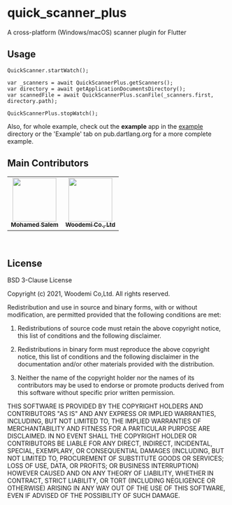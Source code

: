 # quick_scanner_plus

A cross-platform (Windows/macOS) scanner plugin for Flutter

## Usage

```
QuickScanner.startWatch();

var _scanners = await QuickScannerPlus.getScanners();
var directory = await getApplicationDocumentsDirectory();
var scannedFile = await QuickScannerPlus.scanFile(_scanners.first, directory.path);

QuickScannerPlus.stopWatch();
```

Also, for whole example, check out the **example** app in the [example](https://github.com/bousalem98/quick_scanners_plus/tree/main/example) directory or the 'Example' tab on pub.dartlang.org for a more complete example.

## Main Contributors

<table>
  <tr>
    <td align="center"><a href="https://github.com/bousalem98"><img src="https://avatars.githubusercontent.com/u/61710794?v=4" width="100px;" alt=""/><br /><sub><b>Mohamed Salem</b></sub></a></td>
    <td align="center"><a href="https://github.com/woodemi"><img src="https://avatars.githubusercontent.com/u/41625567?s=200&v=4" width="100px;" alt=""/><br /><sub><b>Woodemi Co., Ltd</b></sub></a></td>
  </tr>
</table>
<br/>

## License
BSD 3-Clause License

Copyright (c) 2021, Woodemi Co,Ltd.
All rights reserved.

Redistribution and use in source and binary forms, with or without
modification, are permitted provided that the following conditions are met:

1. Redistributions of source code must retain the above copyright notice, this
   list of conditions and the following disclaimer.

2. Redistributions in binary form must reproduce the above copyright notice,
   this list of conditions and the following disclaimer in the documentation
   and/or other materials provided with the distribution.

3. Neither the name of the copyright holder nor the names of its
   contributors may be used to endorse or promote products derived from
   this software without specific prior written permission.

THIS SOFTWARE IS PROVIDED BY THE COPYRIGHT HOLDERS AND CONTRIBUTORS "AS IS"
AND ANY EXPRESS OR IMPLIED WARRANTIES, INCLUDING, BUT NOT LIMITED TO, THE
IMPLIED WARRANTIES OF MERCHANTABILITY AND FITNESS FOR A PARTICULAR PURPOSE ARE
DISCLAIMED. IN NO EVENT SHALL THE COPYRIGHT HOLDER OR CONTRIBUTORS BE LIABLE
FOR ANY DIRECT, INDIRECT, INCIDENTAL, SPECIAL, EXEMPLARY, OR CONSEQUENTIAL
DAMAGES (INCLUDING, BUT NOT LIMITED TO, PROCUREMENT OF SUBSTITUTE GOODS OR
SERVICES; LOSS OF USE, DATA, OR PROFITS; OR BUSINESS INTERRUPTION) HOWEVER
CAUSED AND ON ANY THEORY OF LIABILITY, WHETHER IN CONTRACT, STRICT LIABILITY,
OR TORT (INCLUDING NEGLIGENCE OR OTHERWISE) ARISING IN ANY WAY OUT OF THE USE
OF THIS SOFTWARE, EVEN IF ADVISED OF THE POSSIBILITY OF SUCH DAMAGE.



